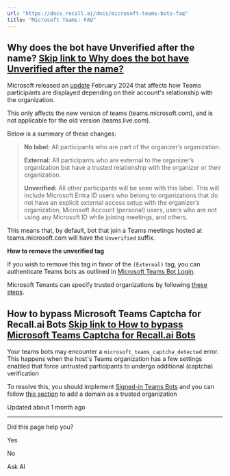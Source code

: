 ```yaml
---
url: "https://docs.recall.ai/docs/microsoft-teams-bots-faq"
title: "Microsoft Teams: FAQ"
---
```


## Why does the bot have Unverified after the name?   [Skip link to Why does the bot have Unverified after the name?](https://docs.recall.ai/docs/microsoft-teams-bots-faq\#why-does-the-bot-have-unverified-after-the-name)

Microsoft released an [update](https://learn.microsoft.com/en-us/answers/questions/1534900/unverified-text-is-appearing-next-to-the-acs-user) February 2024 that affects how Teams participants are displayed depending on their account's relationship with the organization.

This only affects the new version of teams (teams.microsoft.com), and is not applicable for the old version (teams.live.com).

Below is a summary of these changes:

> **No label:** All participants who are part of the organizer’s organization.
>
> **External:** All participants who are external to the organizer’s organization but have a trusted relationship with the organizer or their organization.
>
> **Unverified:** All other participants will be seen with this label. This will include Microsoft Entra ID users who belong to organizations that do not have an explicit external access setup with the organizer’s organization, Microsoft Account (personal) users, users who are not using any Microsoft ID while joining meetings, and others.

This means that, by default, bot that join a Teams meetings hosted at teams.microsoft.com will have the `Unverified` suffix.

**How to remove the unverified tag**

If you wish to remove this tag in favor of the `(External)` tag, you can authenticate Teams bots as outlined in [Microsoft Teams Bot Login](https://docs.recall.ai/docs/microsoft-teams-bot-login-getting-started).

Microsoft Tenants can specify trusted organizations by following [these steps](https://learn.microsoft.com/en-us/microsoftteams/trusted-organizations-external-meetings-chat?tabs=organization-settings).

## How to bypass Microsoft Teams Captcha for Recall.ai Bots   [Skip link to How to bypass Microsoft Teams Captcha for Recall.ai Bots](https://docs.recall.ai/docs/microsoft-teams-bots-faq\#how-to-bypass-microsoft-teams-captcha-for-recallai-bots)

Your teams bots may encounter a `microsoft_teams_captcha_detected` error. This happens when the host's Teams organization has a few settings enabled that force untrusted participants to undergo additional (captcha) verification

To resolve this, you should implement [Signed-in Teams Bots](https://docs.recall.ai/docs/setting-up-signed-in-bots-for-microsoft-teams) and you can follow [this section](https://recall-knowledge-base.help.usepylon.com/articles/2427974610-configuring-microsoft-teams-settings-for-bot-access#how-to-add-your-bot-as-a-trusted-organization-to-bypass-captcha-21) to add a domain as a trusted organization

Updated about 1 month ago

* * *

Did this page help you?

Yes

No

Ask AI